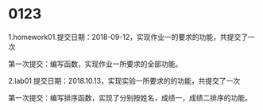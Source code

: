 # 0123
1.homework01.提交日期：2018-09-12，实现作业一的要求的功能，共提交了一次

第一次提交：编写函数，实现作业一所要求的全部功能。

2.lab01 提交日期：2018.10.13，实现实验一所要求的的功能，共提交了一次

第一次提交：编写排序函数，实现了分别按姓名，成绩一，成绩二排序的功能。
